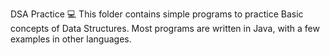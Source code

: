 DSA Practice 💻
This folder contains simple programs to practice Basic concepts of Data Structures.
Most programs are written in Java, with a few examples in other languages.
